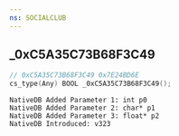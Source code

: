 ```yaml
---
ns: SOCIALCLUB
---
```

## _0xC5A35C73B68F3C49

```c
// 0xC5A35C73B68F3C49 0x7E24BD6E
cs_type(Any) BOOL _0xC5A35C73B68F3C49();
```

```
NativeDB Added Parameter 1: int p0
NativeDB Added Parameter 2: char* p1
NativeDB Added Parameter 3: float* p2
NativeDB Introduced: v323
```


